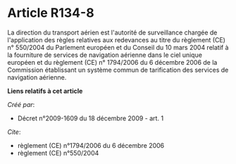 # Article R134-8

La direction du transport aérien est l'autorité de surveillance chargée de l'application des règles relatives aux redevances
au titre du règlement (CE) n° 550/2004 du Parlement européen et du Conseil du 10 mars 2004 relatif à la fourniture de
services de navigation aérienne dans le ciel unique européen et du règlement (CE) n° 1794/2006 du 6 décembre 2006 de la
Commission établissant un système commun de tarification des services de navigation aérienne.

**Liens relatifs à cet article**

_Créé par_:

  - Décret n°2009-1609 du 18 décembre 2009 - art. 1

_Cite_:

  - règlement (CE) n°1794/2006 du 6 décembre 2006
  - règlement (CE) n°550/2004
